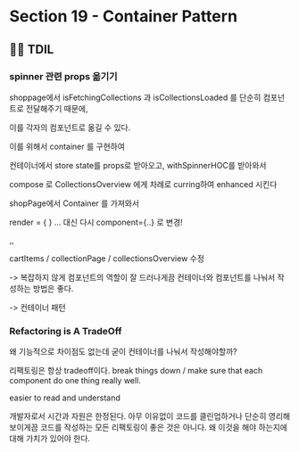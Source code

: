 # Section 19 - Container Pattern

## :raising_hand_man: TDIL

### spinner 관련 props 옮기기

shoppage에서 isFetchingCollections 과 isCollectionsLoaded 를 단순히 컴포넌트로 전달해주기 때문에,

이를 각자의 컴포넌트로 옮길 수 있다.

이를 위해서 container 를 구현하여

컨테이너에서 store state를 props로 받아오고, withSpinnerHOC를 받아와서

compose 로 CollectionsOverview 에게 차례로 curring하여 enhanced 시킨다

shopPage에서 Container 를 가져와서

render = { } ... 대신 다시 component={..} 로 변경!

,,

cartItems / collectionPage / collectionsOverview 수정

-> 복잡하지 않게 컴포넌트의 역할이 잘 드러나게끔 컨테이너와 컴포넌트를 나눠서 작성하는 방법은 좋다.

-> 컨테이너 패턴

### Refactoring is A TradeOff

왜 기능적으로 차이점도 없는데 굳이 컨테이너를 나눠서 작성해야할까?

리팩토링은 항상 tradeoff이다. break things down / make sure that each component do one thing really well.

easier to read and understand

개발자로서 시간과 자원은 한정된다. 아무 이유없이 코드를 클린업하거나 단순히 영리해보이게끔 코드를 작성하는 모든 리팩토링이 좋은 것은 아니다. 왜 이것을 해야 하는지에 대해 가치가 있어야 한다.
